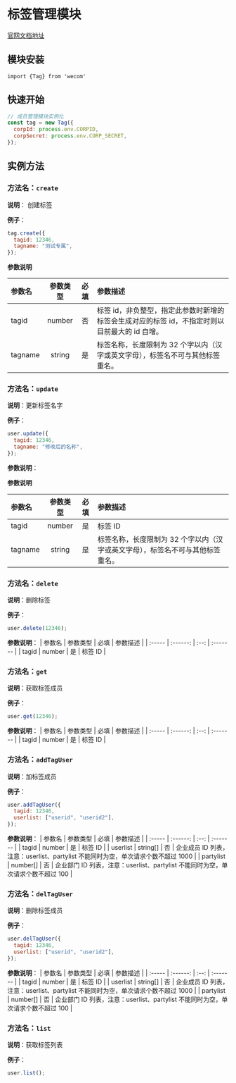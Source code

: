 # 标签管理模块

[官网文档地址](https://work.weixin.qq.com/api/doc/90000/90135/90209)

## 模块安装

```
import {Tag} from 'wecom'
```

## 快速开始

```javascript
// 成员管理模块实例化
const tag = new Tag({
  corpId: process.env.CORPID,
  corpSecret: process.env.CORP_SECRET,
});
```

## 实例方法

### **方法名**：`create`

**说明**： 创建标签

**例子**：

```javascript
tag.create({
  tagid: 12346,
  tagname: "测试专属",
});
```

**参数说明**

| 参数名  | 参数类型 | 必填 | 参数描述                                                                                       |
| :------ | :------: | :--: | :--------------------------------------------------------------------------------------------- |
| tagid   |  number  |  否  | 标签 id，非负整型，指定此参数时新增的标签会生成对应的标签 id，不指定时则以目前最大的 id 自增。 |
| tagname |  string  |  是  | 标签名称，长度限制为 32 个字以内（汉字或英文字母），标签名不可与其他标签重名。                 |

### **方法名**：`update`

**说明**：更新标签名字

**例子**：

```javascript
user.update({
  tagid: 12346,
  tagname: "修改后的名称",
});
```

**参数说明**：

**参数说明**

| 参数名  | 参数类型 | 必填 | 参数描述                                                                       |
| :------ | :------: | :--: | :----------------------------------------------------------------------------- |
| tagid   |  number  |  是  | 标签 ID                                                                        |
| tagname |  string  |  是  | 标签名称，长度限制为 32 个字以内（汉字或英文字母），标签名不可与其他标签重名。 |

### **方法名**：`delete`

**说明**：删除标签

**例子**：

```javascript
user.delete(12346);
```

**参数说明**：
| 参数名 | 参数类型 | 必填 | 参数描述 |
| :----- | :------: | :--: | :------- |
| tagid | number | 是 | 标签 ID |

### **方法名**：`get`

**说明**：获取标签成员

**例子**：

```javascript
user.get(12346);
```

**参数说明**：
| 参数名 | 参数类型 | 必填 | 参数描述 |
| :----- | :------: | :--: | :------- |
| tagid | number | 是 | 标签 ID |

### **方法名**：`addTagUser`

**说明**：加标签成员

**例子**：

```javascript
user.addTagUser({
  tagid: 12346,
  userlist: ["userid", "userid2"],
});
```

**参数说明**：
| 参数名 | 参数类型 | 必填 | 参数描述 |
| :----- | :------: | :--: | :------- |
| tagid | number | 是 | 标签 ID |
| userlist | string[] | 否 | 企业成员 ID 列表，注意：userlist、partylist 不能同时为空，单次请求个数不超过 1000 |
| partylist | number[] | 否 | 企业部门 ID 列表，注意：userlist、partylist 不能同时为空，单次请求个数不超过 100 |

### **方法名**：`delTagUser`

**说明**：删除标签成员

**例子**：

```javascript
user.delTagUser({
  tagid: 12346,
  userlist: ["userid", "userid2"],
});
```

**参数说明**：
| 参数名 | 参数类型 | 必填 | 参数描述 |
| :----- | :------: | :--: | :------- |
| tagid | number | 是 | 标签 ID |
| userlist | string[] | 否 | 企业成员 ID 列表，注意：userlist、partylist 不能同时为空，单次请求个数不超过 1000 |
| partylist | number[] | 否 | 企业部门 ID 列表，注意：userlist、partylist 不能同时为空，单次请求个数不超过 100 |

### **方法名**：`list`

**说明**：获取标签列表

**例子**：

```javascript
user.list();
```

